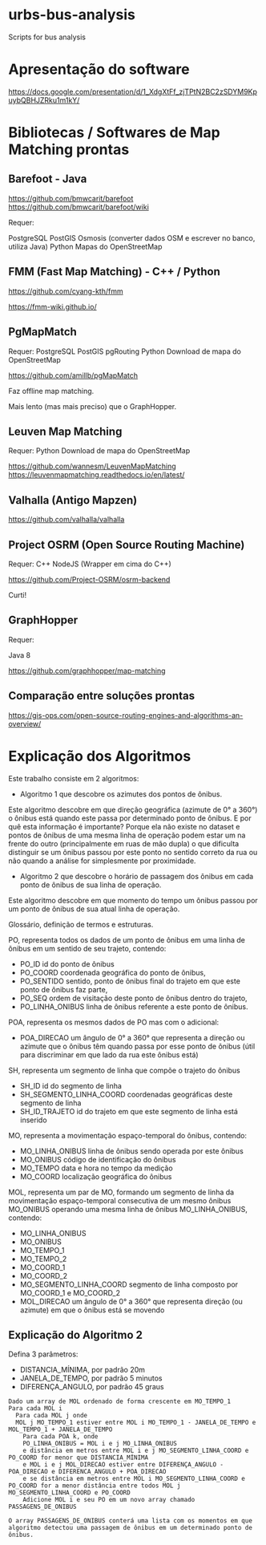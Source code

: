 # urbs-bus-analysis
Scripts for bus analysis

# Apresentação do software

https://docs.google.com/presentation/d/1_XdgXtFf_zjTPtN2BC2zSDYM9KpuybQBHJZRku1m1kY/

# Bibliotecas / Softwares de Map Matching prontas

## Barefoot - Java

https://github.com/bmwcarit/barefoot
https://github.com/bmwcarit/barefoot/wiki

Requer:

PostgreSQL
PostGIS
Osmosis (converter dados OSM e escrever no banco, utiliza Java)
Python
Mapas do OpenStreetMap

## FMM (Fast Map Matching) - C++ / Python

https://github.com/cyang-kth/fmm

https://fmm-wiki.github.io/

## PgMapMatch ##
Requer:
PostgreSQL
PostGIS
pgRouting
Python
Download de mapa do OpenStreetMap

https://github.com/amillb/pgMapMatch

Faz offline map matching.

Mais lento (mas mais preciso) que o GraphHopper.

## Leuven Map Matching ##
Requer:
Python
Download de mapa do OpenStreetMap

https://github.com/wannesm/LeuvenMapMatching
https://leuvenmapmatching.readthedocs.io/en/latest/

## Valhalla (Antigo Mapzen) ##

https://github.com/valhalla/valhalla

## Project OSRM (Open Source Routing Machine) ##

Requer:
C++
NodeJS (Wrapper em cima do C++)

https://github.com/Project-OSRM/osrm-backend

Curti!

## GraphHopper ##
Requer:

Java 8

https://github.com/graphhopper/map-matching



## Comparação entre soluções prontas

https://gis-ops.com/open-source-routing-engines-and-algorithms-an-overview/

# Explicação dos Algoritmos

Este trabalho consiste em 2 algoritmos:

- Algoritmo 1 que descobre os azimutes dos pontos de ônibus.

Este algoritmo descobre em que direção geográfica (azimute de 0° a 360°) o ônibus está quando este passa por determinado ponto de ônibus. E por quê esta informação é importante? Porque ela não existe no dataset e pontos de ônibus de uma mesma linha de operação podem estar um na frente do outro (principalmente em ruas de mão dupla) o que dificulta distinguir se um ônibus passou por este ponto no sentido correto da rua ou não quando a análise for simplesmente por proximidade. 

- Algoritmo 2 que descobre o horário de passagem dos ônibus em cada ponto de ônibus de sua linha de operação.

Este algoritmo descobre em que momento do tempo um ônibus passou por um ponto de ônibus de sua atual linha de operação.

Glossário, definição de termos e estruturas.

PO, representa todos os dados de um ponto de ônibus em uma linha de ônibus em um sentido de seu trajeto, contendo: 

- PO_ID id do ponto de ônibus 
- PO_COORD coordenada geográfica do ponto de ônibus, 
- PO_SENTIDO sentido, ponto de ônibus final do trajeto em que este ponto de ônibus faz parte, 
- PO_SEQ ordem de visitação deste ponto de ônibus dentro do trajeto, 
- PO_LINHA_ONIBUS linha de ônibus referente a este ponto de ônibus. 

POA, representa os mesmos dados de PO mas com o adicional:

- POA_DIRECAO um ângulo de 0° a 360° que representa a direção ou azimute que o ônibus têm quando passa por esse ponto de ônibus (útil para discriminar em que lado da rua este ônibus está)

SH, representa um segmento de linha que compõe o trajeto do ônibus

- SH_ID id do segmento de linha
- SH_SEGMENTO_LINHA_COORD coordenadas geográficas deste segmento de linha
- SH_ID_TRAJETO id do trajeto em que este segmento de linha está inserido

MO, representa a movimentação espaço-temporal do ônibus, contendo:

- MO_LINHA_ONIBUS linha de ônibus sendo operada por este ônibus 
- MO_ONIBUS código de identificação do ônibus
- MO_TEMPO data e hora no tempo da medição
- MO_COORD localização geográfica do ônibus

MOL, representa um par de MO, formando um segmento de linha da movimentação espaço-temporal consecutiva de um mesmo ônibus MO_ONIBUS operando uma mesma linha de ônibus MO_LINHA_ONIBUS, contendo:

- MO_LINHA_ONIBUS
- MO_ONIBUS
- MO_TEMPO_1
- MO_TEMPO_2
- MO_COORD_1
- MO_COORD_2
- MO_SEGMENTO_LINHA_COORD segmento de linha composto por MO_COORD_1 e MO_COORD_2
- MOL_DIRECAO um ângulo de 0° a 360° que representa direção (ou azimute) em que o ônibus está se movendo

## Explicação do Algoritmo 2

Defina 3 parâmetros:

- DISTANCIA_MÍNIMA, por padrão 20m
- JANELA_DE_TEMPO, por padrão 5 minutos
- DIFERENÇA_ANGULO, por padrão 45 graus

```
Dado um array de MOL ordenado de forma crescente em MO_TEMPO_1
Para cada MOL i
  Para cada MOL j onde 
  MOL j MO_TEMPO_1 estiver entre MOL i MO_TEMPO_1 - JANELA_DE_TEMPO e MOL_TEMPO_1 + JANELA_DE_TEMPO
    Para cada POA k, onde 
    PO_LINHA_ONIBUS = MOL i e j MO_LINHA_ONIBUS 
    e distância em metros entre MOL i e j MO_SEGMENTO_LINHA_COORD e PO_COORD for menor que DISTANCIA_MÍNIMA 
    e MOL i e j MOL_DIRECAO estiver entre DIFERENÇA_ANGULO - POA_DIRECAO e DIFERENCA_ANGULO + POA_DIRECAO
    e se distância em metros entre MOL i MO_SEGMENTO_LINHA_COORD e PO_COORD for a menor distância entre todos MOL j MO_SEGMENTO_LINHA_COORD e PO_COORD
    Adicione MOL i e seu PO em um novo array chamado PASSAGENS_DE_ONIBUS

O array PASSAGENS_DE_ONIBUS conterá uma lista com os momentos em que algoritmo detectou uma passagem de ônibus em um determinado ponto de ônibus.
```
